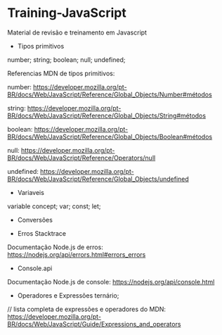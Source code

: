 # Training-JavaScript

Material de revisão e treinamento em Javascript

- Tipos primitivos

number;
string;
boolean;
null;
undefined;

Referencias MDN de tipos primitivos:

number: https://developer.mozilla.org/pt-BR/docs/Web/JavaScript/Reference/Global_Objects/Number#métodos

string: https://developer.mozilla.org/pt-BR/docs/Web/JavaScript/Reference/Global_Objects/String#métodos

boolean: https://developer.mozilla.org/pt-BR/docs/Web/JavaScript/Reference/Global_Objects/Boolean#métodos

null: https://developer.mozilla.org/pt-BR/docs/Web/JavaScript/Reference/Operators/null

undefined: https://developer.mozilla.org/pt-BR/docs/Web/JavaScript/Reference/Global_Objects/undefined

- Variaveis

variable concept;
var;
const;
let;

- Conversões

- Erros Stacktrace

Documentação Node.js de erros:
https://nodejs.org/api/errors.html#errors_errors

- Console.api

Documentação Node.js de console:
https://nodejs.org/api/console.html

- Operadores e Expressões
  ternário;

// lista completa de expressões e operadores do MDN:
https://developer.mozilla.org/pt-BR/docs/Web/JavaScript/Guide/Expressions_and_operators
